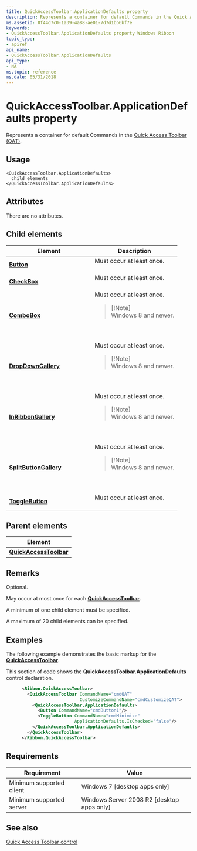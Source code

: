 ```yaml
---
title: QuickAccessToolbar.ApplicationDefaults property
description: Represents a container for default Commands in the Quick Access Toolbar (QAT).
ms.assetid: 8f44d7c0-1a39-4a88-ae01-7d7d1bb6bf7e
keywords:
- QuickAccessToolbar.ApplicationDefaults property Windows Ribbon
topic_type:
- apiref
api_name:
- QuickAccessToolbar.ApplicationDefaults
api_type:
- NA
ms.topic: reference
ms.date: 05/31/2018
---
```


# QuickAccessToolbar.ApplicationDefaults property

Represents a container for default Commands in the [Quick Access Toolbar (QAT)](windowsribbon-controls-quickaccesstoolbar.md).

## Usage

``` syntax
<QuickAccessToolbar.ApplicationDefaults>
  child elements
</QuickAccessToolbar.ApplicationDefaults>
```

## Attributes

There are no attributes.

## Child elements



<table>
<colgroup>
<col style="width: 50%" />
<col style="width: 50%" />
</colgroup>
<thead>
<tr class="header">
<th>Element</th>
<th>Description</th>
</tr>
</thead>
<tbody>
<tr class="odd">
<td><a href="windowsribbon-element-button.md"><strong>Button</strong></a><br/></td>
<td>Must occur at least once.<br/> <br/></td>
</tr>
<tr class="even">
<td><a href="windowsribbon-element-checkbox.md"><strong>CheckBox</strong></a><br/></td>
<td>Must occur at least once.<br/> <br/></td>
</tr>
<tr class="odd">
<td><a href="windowsribbon-element-combobox.md"><strong>ComboBox</strong></a><br/></td>
<td>Must occur at least once.<br/>
<blockquote>
[!Note]<br />
Windows 8 and newer.
</blockquote>
<br/> <br/></td>
</tr>
<tr class="even">
<td><a href="windowsribbon-element-dropdowngallery.md"><strong>DropDownGallery</strong></a><br/></td>
<td>Must occur at least once.<br/>
<blockquote>
[!Note]<br />
Windows 8 and newer.
</blockquote>
<br/> <br/></td>
</tr>
<tr class="odd">
<td><a href="windowsribbon-element-inribbongallery.md"><strong>InRibbonGallery</strong></a><br/></td>
<td>Must occur at least once.<br/>
<blockquote>
[!Note]<br />
Windows 8 and newer.
</blockquote>
<br/> <br/></td>
</tr>
<tr class="even">
<td><a href="windowsribbon-element-splitbuttongallery.md"><strong>SplitButtonGallery</strong></a><br/></td>
<td>Must occur at least once.<br/>
<blockquote>
[!Note]<br />
Windows 8 and newer.
</blockquote>
<br/> <br/></td>
</tr>
<tr class="odd">
<td><a href="windowsribbon-element-togglebutton.md"><strong>ToggleButton</strong></a><br/></td>
<td>Must occur at least once.<br/> <br/></td>
</tr>
</tbody>
</table>



## Parent elements



| Element                                                                           |
|-----------------------------------------------------------------------------------|
| [**QuickAccessToolbar**](windowsribbon-element-quickaccesstoolbar.md)<br/> |



## Remarks

Optional.

May occur at most once for each [**QuickAccessToolbar**](windowsribbon-element-quickaccesstoolbar.md).

A minimum of one child element must be specified.

A maximum of 20 child elements can be specified.

## Examples

The following example demonstrates the basic markup for the [**QuickAccessToolbar**](windowsribbon-element-quickaccesstoolbar.md).

This section of code shows the **QuickAccessToolbar.ApplicationDefaults** control declaration.


```XML
      <Ribbon.QuickAccessToolbar>
        <QuickAccessToolbar CommandName="cmdQAT"
                            CustomizeCommandName="cmdCustomizeQAT">
          <QuickAccessToolbar.ApplicationDefaults>
            <Button CommandName="cmdButton1"/>
            <ToggleButton CommandName="cmdMinimize"
                          ApplicationDefaults.IsChecked="false"/>
          </QuickAccessToolbar.ApplicationDefaults>
        </QuickAccessToolbar>
      </Ribbon.QuickAccessToolbar>
```



## Requirements



| Requirement | Value |
|-------------------------------------|---------------------------------------------------------|
| Minimum supported client<br/> | Windows 7 \[desktop apps only\]<br/>              |
| Minimum supported server<br/> | Windows Server 2008 R2 \[desktop apps only\]<br/> |



## See also

<dl> <dt>

[Quick Access Toolbar control](windowsribbon-controls-quickaccesstoolbar.md)
</dt> </dl>

 

 





